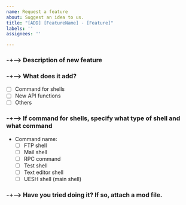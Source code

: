 ```yaml
---
name: Request a feature
about: Suggest an idea to us.
title: "[ADD] [FeatureName] - [Feature]"
labels: ''
assignees: ''

---
```


### -+--> Description of new feature
<!--- Explain about a new feature here. --->


### -+--> What does it add?
- [ ] Command for shells
- [ ] New API functions
- [ ] Others

### -+--> If command for shells, specify what type of shell and what command
- Command name: 
    - [ ] FTP shell
    - [ ] Mail shell
    - [ ] RPC command
    - [ ] Test shell
    - [ ] Text editor shell
    - [ ] UESH shell (main shell)

### -+--> Have you tried doing it? If so, attach a mod file.
